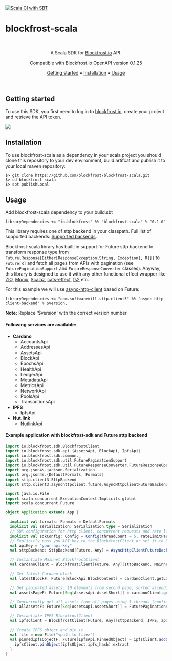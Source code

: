 [![Scala CI with SBT](https://github.com/blockfrost/blockfrost-scala/actions/workflows/actions.yml/badge.svg?branch=master)](https://github.com/blockfrost/blockfrost-scala/actions/workflows/actions.yml)

# blockfrost-scala

<br/>

<p align="center">A Scala SDK for <a href="https://blockfrost.io">Blockfrost.io</a> API.</p>
<p align="center">Compatible with Blockfrost.io OpenAPI version 0.1.25</p>
<p align="center">
  <a href="#getting-started">Getting started</a> •
  <a href="#installation">Installation</a> •
  <a href="#usage">Usage</a>
</p>
<br>

## Getting started

To use this SDK, you first need to log in to [blockfrost.io](https://blockfrost.io), create your project and retrieve the API token.

<img src="https://i.imgur.com/smY12ro.png">

## Installation

To use blockfrost-scala as a dependency in your scala project you should clone this repository to your dev environment, build artifcat and publish it to your local maven repository:

```
$> git clone https://github.com/blockfrost/blockfrost-scala.git
$> cd blockfrost scala
$> sbt publishLocal
```

## Usage

Add blockfrost-scala dependency to your build.sbt

```
libraryDependencies += "io.blockfrost" %% "blockfrost-scala" % "0.1.0"
```

This library requires one of sttp backend in your classpath. Full list of supported backends: [Supported backends](https://sttp.softwaremill.com/en/latest/backends/summary.html).

Blockfrost-scala library has built-in support for Future sttp backend to transform response type from `Future[Response[Either[ResponseException[String, Exception], R]]]` to `Future[R]` and fetch all pages from APIs with pagination (see `FuturePaginationSupport` and `FutureResponseConverter` classes). Anyway, this library is designed to use it with any other functional effect wrapper like [ZIO](https://github.com/zio/zio), [Monix](https://monix.io/), [Scalaz](https://github.com/scalaz/scalaz), [cats-effect](https://github.com/typelevel/cats-effect), [fs2](https://github.com/typelevel/fs2) etc.

For this example we will use [async-http-client](https://sttp.softwaremill.com/en/latest/backends/future.html#using-async-http-client) based on Future:

```
libraryDependencies += "com.softwaremill.sttp.client3" %% "async-http-client-backend" % $version,
```

**Note:** Replace '$version' with the correct version number

#### Following services are available:

- **Cardano**
  - AccountsApi
  - AddressesApi
  - AssetsApi
  - BlockApi
  - EpochsApi
  - HealthApi
  - LedgerApi
  - MetadataApi
  - MetricsApi
  - NetworkApi
  - PoolsApi
  - TransactionsApi
- **IPFS**
  - IpfsApi
- **Nut.link**
  - NutlinkApi

#### Example application with blockfrost-sdk and Future sttp backend

```scala
import io.blockfrost.sdk.BlockfrostClient
import io.blockfrost.sdk.api.{AssetsApi, BlockApi, IpfsApi}
import io.blockfrost.sdk.common._
import io.blockfrost.sdk.util.FuturePaginationSupport
import io.blockfrost.sdk.util.FutureResponseConverter.FutureResponseOps
import org.json4s.jackson.Serialization
import org.json4s.{DefaultFormats, Formats}
import sttp.client3.SttpBackend
import sttp.client3.asynchttpclient.future.AsyncHttpClientFutureBackend

import java.io.File
import scala.concurrent.ExecutionContext.Implicits.global
import scala.concurrent.Future

object Application extends App {

  implicit val formats: Formats = DefaultFormats
  implicit val serialization: Serialization.type = Serialization
  // SDK configuration for http client, concurrent requests and rate limiter
  implicit val sdkConfig: Config = Config(threadCount = 5, rateLimitPauseMillis = 500, readTimeoutMillis = 5000)
  // Explicitly pass you API key to the BlockfrostClient or set it to BLOCKFROST_API_KEY env variable
  val apiKey = "your-api-key"
  val sttpBackend: SttpBackend[Future, Any] = AsyncHttpClientFutureBackend()

  // Instantiate Mainnet BlockfrostClient
  val cardanoClient = BlockfrostClient[Future, Any](sttpBackend, Mainnet, apiKey)

  // Get latest Cardano block
  val latestBlockF: Future[BlockApi.BlockContent] = cardanoClient.getLatestBlock.extract

  // Get paginated assets: 10 elements from second page, sorted ascending
  val assetsPageF: Future[Seq[AssetsApi.AssetShort]] = cardanoClient.getAssets(SortedPageRequest.apply(count = 10, page = 2, order = Asc)).extract

  // Concurrently get all assets from all pages using 5 threads (configured in sdkConfig variable)
  val allAssetsF: Future[Seq[AssetsApi.AssetShort]] = FuturePaginationSupport.getAllPages((pr: PageRequest) => cardanoClient.getAssets(pr.asInstanceOf[SortedPageRequest]).extract, Some(Asc))

  // Instantiate IPFS BlockfrostClient
  val ipfsClient = BlockfrostClient[Future, Any](sttpBackend, IPFS, apiKey)

  // Create IPFS object and pin it
  val file = new File("<path to file>")
  val pinnedIpfsObjectF: Future[IpfsApi.PinnedObject] = ipfsClient.addObject(file).extract.flatMap { ipfsObject =>
    ipfsClient.pinObject(ipfsObject.ipfs_hash).extract
  }
}
```
